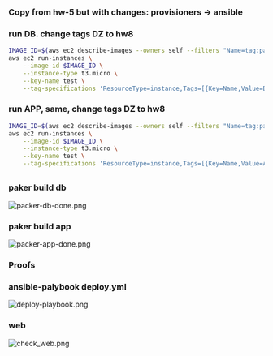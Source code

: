 ### Copy from hw-5 but with changes: provisioners -> ansible 

### run DB. change tags DZ to hw8
```bash
IMAGE_ID=$(aws ec2 describe-images --owners self --filters "Name=tag:part,Values=db" "Name=tag:DZ,Values=hw8" --query 'Images | sort_by(@, &CreationDate) | [-1].ImageId' --output text)
aws ec2 run-instances \
    --image-id $IMAGE_ID \
    --instance-type t3.micro \
    --key-name test \
    --tag-specifications 'ResourceType=instance,Tags=[{Key=Name,Value=DB},{Key=env,Value=test},{Key=DZ,Value=hw8},{Key=part,Value=db}]' 
```
### run APP, same, change tags DZ to hw8
```bash
IMAGE_ID=$(aws ec2 describe-images --owners self --filters "Name=tag:part,Values=app" "Name=tag:DZ,Values=hw8" --query 'Images | sort_by(@, &CreationDate) | [-1].ImageId' --output text)
aws ec2 run-instances \
    --image-id $IMAGE_ID \
    --instance-type t3.micro \
    --key-name test \
    --tag-specifications 'ResourceType=instance,Tags=[{Key=Name,Value=APP},{Key=env,Value=test},{Key=DZ,Value=hw8},{Key=part,Value=app}]'
```

## 
### paker build db

<image src="screenshots/packer-db-done.png" alt="packer-db-done.png">

### paker build app 

<image src="screenshots/packer-app-done.png" alt="packer-app-done.png">

### Proofs
### ansible-palybook deploy.yml

<image src="screenshots/deploy-playbook.png" alt="deploy-playbook.png">

### web

<image src="screenshots/check_web.png" alt="check_web.png">

